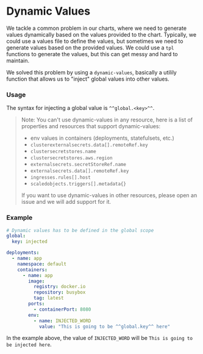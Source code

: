 # Dynamic Values

We tackle a common problem in our charts, where we need to generate values dynamically based on the values provided to the chart.
Typically, we could use a values file to define the values, but sometimes we need to generate values based on the provided values.
We could use a `tpl` functions to generate the values, but this can get messy and hard to maintain.

We solved this problem by using a `dynamic-values`, basically a utilily function that allows us to "inject" global values into other values.

### Usage

The syntax for injecting a global value is `^^global.<key>^^`.

> Note: You can't use dynamic-values in any resource, here is a list of properties and resources that support dynamic-values:
>
> - env values in containers (deployments, statefulsets, etc.)
> - `clusterexternalsecrets.data[].remoteRef.key`
> - `clustersecretstores.name`
> - `clustersecretstores.aws.region`
> - `externalsecrets.secretStoreRef.name`
> - `externalsecrets.data[].remoteRef.key`
> - `ingresses.rules[].host`
> - `scaledobjects.triggers[].metadata{}`
>
> If you want to use dynamic-values in other resources, please open an issue and we will add support for it.

### Example

```yaml
# Dynamic values has to be defined in the global scope
global:
  key: injected

deployments:
  - name: app
    namespace: default
    containers:
      - name: app
        image:
          registry: docker.io
          repository: busybox
          tag: latest
        ports:
          - containerPort: 8080
        env:
          - name: INJECTED_WORD
            value: "This is going to be ^^global.key^^ here"
```

In the example above, the value of `INJECTED_WORD` will be `This is going to be injected here`.

